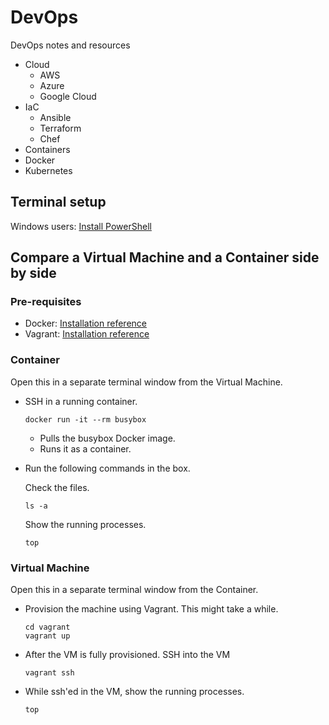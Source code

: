 # DevOps

DevOps notes and resources

- Cloud 
  - AWS
  - Azure
  - Google Cloud
- IaC
  - Ansible
  - Terraform
  - Chef 
- Containers
 - Docker
 - Kubernetes

## Terminal setup

Windows users: [Install PowerShell](https://docs.microsoft.com/en-us/powershell/scripting/install/installing-windows-powershell)

## Compare a Virtual Machine and a Container side by side

### Pre-requisites

- Docker: [Installation reference](docker/README.md)
- Vagrant: [Installation reference](vagrant/README.md)

### Container

Open this in a separate terminal window from the Virtual Machine.

- SSH in a running container.

    ```
    docker run -it --rm busybox
    ```
    - Pulls the busybox Docker image.
    - Runs it as a container.
- Run the following commands in the box.
    
    Check the files.
    ```
    ls -a
    ```

    Show the running processes.
    ```
    top
    ``` 

### Virtual Machine

Open this in a separate terminal window from the Container.

- Provision the machine using Vagrant. This might take a while.

    ```
    cd vagrant
    vagrant up
    ```
- After the VM is fully provisioned. SSH into the VM

    ```
    vagrant ssh
    ```

- While ssh'ed in the VM, show the running processes.
    ```
    top
    ```